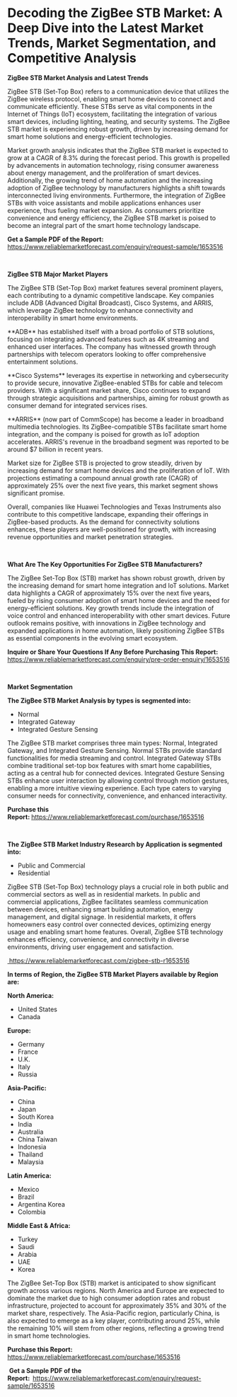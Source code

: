 <p><h1>Decoding the ZigBee STB Market: A Deep Dive into the Latest Market Trends, Market Segmentation, and Competitive Analysis</h1></p><p><strong>ZigBee STB Market Analysis and Latest Trends</strong></p>
<p><p>ZigBee STB (Set-Top Box) refers to a communication device that utilizes the ZigBee wireless protocol, enabling smart home devices to connect and communicate efficiently. These STBs serve as vital components in the Internet of Things (IoT) ecosystem, facilitating the integration of various smart devices, including lighting, heating, and security systems. The ZigBee STB market is experiencing robust growth, driven by increasing demand for smart home solutions and energy-efficient technologies.</p><p>Market growth analysis indicates that the ZigBee STB market is expected to grow at a CAGR of 8.3% during the forecast period. This growth is propelled by advancements in automation technology, rising consumer awareness about energy management, and the proliferation of smart devices. Additionally, the growing trend of home automation and the increasing adoption of ZigBee technology by manufacturers highlights a shift towards interconnected living environments. Furthermore, the integration of ZigBee STBs with voice assistants and mobile applications enhances user experience, thus fueling market expansion. As consumers prioritize convenience and energy efficiency, the ZigBee STB market is poised to become an integral part of the smart home technology landscape.</p></p>
<p><strong>Get a Sample PDF of the Report:&nbsp;</strong> <a href="https://www.reliablemarketforecast.com/enquiry/request-sample/1653516?utm_campaign=2479&utm_medium=2&utm_source=Github&utm_content=ia&utm_term=18042025&utm_id=zigbee-stb">https://www.reliablemarketforecast.com/enquiry/request-sample/1653516</a></p>
<p>&nbsp;</p>
<p><strong>ZigBee STB Major Market Players</strong></p>
<p><p>The ZigBee STB (Set-Top Box) market features several prominent players, each contributing to a dynamic competitive landscape. Key companies include ADB (Advanced Digital Broadcast), Cisco Systems, and ARRIS, which leverage ZigBee technology to enhance connectivity and interoperability in smart home environments.</p><p>**ADB** has established itself with a broad portfolio of STB solutions, focusing on integrating advanced features such as 4K streaming and enhanced user interfaces. The company has witnessed growth through partnerships with telecom operators looking to offer comprehensive entertainment solutions.</p><p>**Cisco Systems** leverages its expertise in networking and cybersecurity to provide secure, innovative ZigBee-enabled STBs for cable and telecom providers. With a significant market share, Cisco continues to expand through strategic acquisitions and partnerships, aiming for robust growth as consumer demand for integrated services rises.</p><p>**ARRIS** (now part of CommScope) has become a leader in broadband multimedia technologies. Its ZigBee-compatible STBs facilitate smart home integration, and the company is poised for growth as IoT adoption accelerates. ARRIS's revenue in the broadband segment was reported to be around $7 billion in recent years.</p><p>Market size for ZigBee STB is projected to grow steadily, driven by increasing demand for smart home devices and the proliferation of IoT. With projections estimating a compound annual growth rate (CAGR) of approximately 25% over the next five years, this market segment shows significant promise.</p><p>Overall, companies like Huawei Technologies and Texas Instruments also contribute to this competitive landscape, expanding their offerings in ZigBee-based products. As the demand for connectivity solutions enhances, these players are well-positioned for growth, with increasing revenue opportunities and market penetration strategies.</p></p>
<p>&nbsp;</p>
<p><strong>What Are The Key Opportunities For ZigBee STB Manufacturers?</strong></p>
<p><p>The ZigBee Set-Top Box (STB) market has shown robust growth, driven by the increasing demand for smart home integration and IoT solutions. Market data highlights a CAGR of approximately 15% over the next five years, fueled by rising consumer adoption of smart home devices and the need for energy-efficient solutions. Key growth trends include the integration of voice control and enhanced interoperability with other smart devices. Future outlook remains positive, with innovations in ZigBee technology and expanded applications in home automation, likely positioning ZigBee STBs as essential components in the evolving smart ecosystem.</p></p>
<p><strong>Inquire or Share Your Questions If Any Before Purchasing This Report:</strong> <a href="https://www.reliablemarketforecast.com/enquiry/pre-order-enquiry/1653516?utm_campaign=2479&utm_medium=2&utm_source=Github&utm_content=ia&utm_term=18042025&utm_id=zigbee-stb">https://www.reliablemarketforecast.com/enquiry/pre-order-enquiry/1653516</a></p>
<p>&nbsp;</p>
<p><strong>Market Segmentation</strong></p>
<p><strong>The ZigBee STB Market Analysis by types is segmented into:</strong></p>
<p><ul><li>Normal</li><li>Integrated Gateway</li><li>Integrated Gesture Sensing</li></ul></p>
<p><p>The ZigBee STB market comprises three main types: Normal, Integrated Gateway, and Integrated Gesture Sensing. Normal STBs provide standard functionalities for media streaming and control. Integrated Gateway STBs combine traditional set-top box features with smart home capabilities, acting as a central hub for connected devices. Integrated Gesture Sensing STBs enhance user interaction by allowing control through motion gestures, enabling a more intuitive viewing experience. Each type caters to varying consumer needs for connectivity, convenience, and enhanced interactivity.</p></p>
<p><strong>Purchase this Report:&nbsp;</strong><a href="https://www.reliablemarketforecast.com/purchase/1653516?utm_campaign=2479&utm_medium=2&utm_source=Github&utm_content=ia&utm_term=18042025&utm_id=zigbee-stb">https://www.reliablemarketforecast.com/purchase/1653516</a></p>
<p>&nbsp;</p>
<p><strong>The ZigBee STB Market Industry Research by Application is segmented into:</strong></p>
<p><ul><li>Public and Commercial</li><li>Residential</li></ul></p>
<p><p>ZigBee STB (Set-Top Box) technology plays a crucial role in both public and commercial sectors as well as in residential markets. In public and commercial applications, ZigBee facilitates seamless communication between devices, enhancing smart building automation, energy management, and digital signage. In residential markets, it offers homeowners easy control over connected devices, optimizing energy usage and enabling smart home features. Overall, ZigBee STB technology enhances efficiency, convenience, and connectivity in diverse environments, driving user engagement and satisfaction.</p></p>
<p><a href="https://www.reliablemarketforecast.com/zigbee-stb-r1653516?utm_campaign=2479&utm_medium=2&utm_source=Github&utm_content=ia&utm_term=18042025&utm_id=zigbee-stb">&nbsp;https://www.reliablemarketforecast.com/zigbee-stb-r1653516</a></p>
<p><strong>In terms of Region, the ZigBee STB Market Players available by Region are:</strong></p>
<p>
    <p> <strong> North America: </strong>
        <ul>
            <li>United States</li>
            <li>Canada</li>
        </ul>
        </p> 
    <p> <strong> Europe: </strong>
        <ul>
            <li>Germany</li>
            <li>France</li>
            <li>U.K.</li>
            <li>Italy</li>
            <li>Russia</li>
        </ul>
        </p> 
    <p> <strong> Asia-Pacific: </strong>
        <ul>
            <li>China</li>
            <li>Japan</li>
            <li>South Korea</li>
            <li>India</li>
            <li>Australia</li>
            <li>China Taiwan</li>
            <li>Indonesia</li>
            <li>Thailand</li>
            <li>Malaysia</li>
        </ul>
        </p> 
    <p> <strong> Latin America: </strong>
        <ul>
            <li>Mexico</li>
            <li>Brazil</li>
            <li>Argentina Korea</li>
            <li>Colombia</li>
        </ul>
        </p> 
    <p> <strong> Middle East & Africa: </strong>
        <ul>
            <li>Turkey</li>
            <li>Saudi</li>
            <li>Arabia</li>
            <li>UAE</li>
            <li>Korea</li>
        </ul>
    </p>
    </p>
<p><p>The ZigBee Set-Top Box (STB) market is anticipated to show significant growth across various regions. North America and Europe are expected to dominate the market due to high consumer adoption rates and robust infrastructure, projected to account for approximately 35% and 30% of the market share, respectively. The Asia-Pacific region, particularly China, is also expected to emerge as a key player, contributing around 25%, while the remaining 10% will stem from other regions, reflecting a growing trend in smart home technologies.</p></p>
<p><strong>Purchase this Report: </strong><a href="https://www.reliablemarketforecast.com/purchase/1653516?utm_campaign=2479&utm_medium=2&utm_source=Github&utm_content=ia&utm_term=18042025&utm_id=zigbee-stb">https://www.reliablemarketforecast.com/purchase/1653516</a></p>
<p>&nbsp;<strong>Get a Sample PDF of the Report:&nbsp;&nbsp;</strong><a href="https://www.reliablemarketforecast.com/enquiry/request-sample/1653516?utm_campaign=2479&utm_medium=2&utm_source=Github&utm_content=ia&utm_term=18042025&utm_id=zigbee-stb">https://www.reliablemarketforecast.com/enquiry/request-sample/1653516</a></p>
<p><strong></strong></p>
<p><p></p><p></p><p></p></p>